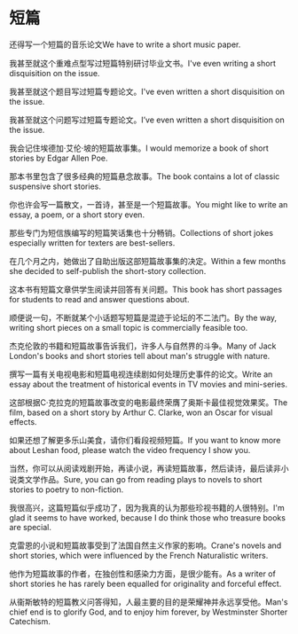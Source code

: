 # 短篇

<p><span class="chinese">还得写一个短篇的音乐论文</span><span class="english">We have to write a short music paper.</span></p>

<p><span class="chinese">我甚至就这个重难点型写过短篇特别研讨毕业文书。</span><span class="english">I've even writing a short disquisition on the issue.</span></p>

<p><span class="chinese">我甚至就这个题目写过短篇专题论文。</span><span class="english">I've even written a short disquisition on the issue.</span></p>

<p><span class="chinese">我甚至就这个问题写过短篇专题论文。</span><span class="english">I’ve even written a short disquisition on the issue.</span></p>

<p><span class="chinese">我会记住埃德加·艾伦·坡的短篇故事集。</span><span class="english">I would memorize a book of short stories by Edgar Allen Poe.</span></p>

<p><span class="chinese">那本书里包含了很多经典的短篇悬念故事。</span><span class="english">The book contains a lot of classic suspensive short stories.</span></p>

<p><span class="chinese">你也许会写一篇散文，一首诗，甚至是一个短篇故事。</span><span class="english">You might like to write an essay, a poem, or a short story even.</span></p>

<p><span class="chinese">那些专门为短信族编写的短篇笑话集也十分畅销。</span><span class="english">Collections of short jokes especially written for texters are best-sellers.</span></p>

<p><span class="chinese">在几个月之内，她做出了自助出版这部短篇故事集的决定。</span><span class="english">Within a few months she decided to self-publish the short-story collection.</span></p>

<p><span class="chinese">这本书有短篇文章供学生阅读并回答有关问题。</span><span class="english">This book has short passages for students to read and answer questions about.</span></p>

<p><span class="chinese">顺便说一句，不断就某个小话题写短篇是混迹于论坛的不二法门。</span><span class="english">By the way, writing short pieces on a small topic is commercially feasible too.</span></p>

<p><span class="chinese">杰克伦敦的书籍和短篇故事告诉我们，许多人与自然界的斗争。</span><span class="english">Many of Jack London's books and short stories tell about man's struggle with nature.</span></p>

<p><span class="chinese">撰写一篇有关电视电影和短篇电视连续剧如何处理历史事件的论文。</span><span class="english">Write an essay about the treatment of historical events in TV movies and mini-series.</span></p>

<p><span class="chinese">这部根据C·克拉克的短篇故事改变的电影最终荣膺了奥斯卡最佳视觉效果奖。</span><span class="english">The film, based on a short story by Arthur C. Clarke, won an Oscar for visual effects.</span></p>

<p><span class="chinese">如果还想了解更多乐山美食，请你们看段视频短篇。</span><span class="english">If you want to know more about Leshan food, please watch the video frequency I show you.</span></p>

<p><span class="chinese">当然，你可以从阅读戏剧开始，再读小说，再读短篇故事，然后读诗，最后读非小说类文学作品。</span><span class="english">Sure, you can go from reading plays to novels to short stories to poetry to non-fiction.</span></p>

<p><span class="chinese">我很高兴，这篇短篇似乎成功了，因为我真的认为那些珍视书籍的人很特别。</span><span class="english">I'm glad it seems to have worked, because I do think those who treasure books are special.</span></p>

<p><span class="chinese">克雷恩的小说和短篇故事受到了法国自然主义作家的影响。</span><span class="english">Crane's novels and short stories, which were influenced by the French Naturalistic writers.</span></p>

<p><span class="chinese">他作为短篇故事的作者，在独创性和感染力方面，是很少能有。</span><span class="english">As a writer of short stories he has rarely been equalled for originality and forceful effect.</span></p>

<p><span class="chinese">从衞斯敏特的短篇教义问答得知，人最主要的目的是荣耀神并永远享受他。</span><span class="english">Man's chief end is to glorify God, and to enjoy him forever, by Westminster Shorter Catechism.</span></p>

